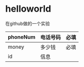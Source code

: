 # helloworld

在github做的一个实验

| phoneNum | 电话号码 | 必填 |
| :--- | :--- | :--- |
| money | 多少钱 | 必填 |
| id | 信息 |  |



